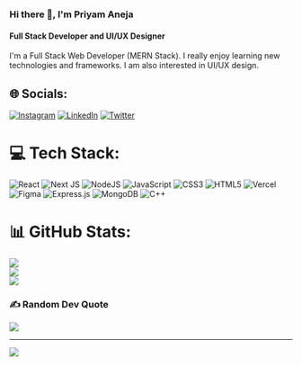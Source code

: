 ### Hi there 👋, I'm Priyam Aneja 
#### Full Stack Developer and UI/UX Designer
I'm a Full Stack Web Developer (MERN Stack). I really enjoy learning new technologies and frameworks. I am also interested in UI/UX design.

## 🌐 Socials:
[![Instagram](https://img.shields.io/badge/Instagram-%23E4405F.svg?logo=Instagram&logoColor=white)](https://instagram.com/_priyam_aneja_) [![LinkedIn](https://img.shields.io/badge/LinkedIn-%230077B5.svg?logo=linkedin&logoColor=white)](https://linkedin.com/in/priyamaneja) [![Twitter](https://img.shields.io/badge/Twitter-%231DA1F2.svg?logo=Twitter&logoColor=white)](https://twitter.com/PriyamAneja) 

# 💻 Tech Stack:
![React](https://img.shields.io/badge/react-%2320232a.svg?style=flat&logo=react&logoColor=%2361DAFB) ![Next JS](https://img.shields.io/badge/Next-black?style=flat&logo=next.js&logoColor=white) ![NodeJS](https://img.shields.io/badge/node.js-6DA55F?style=flat&logo=node.js&logoColor=white) ![JavaScript](https://img.shields.io/badge/javascript-%23323330.svg?style=flat&logo=javascript&logoColor=%23F7DF1E)  ![CSS3](https://img.shields.io/badge/css3-%231572B6.svg?style=flat&logo=css3&logoColor=white) ![HTML5](https://img.shields.io/badge/html5-%23E34F26.svg?style=flat&logo=html5&logoColor=white) ![Vercel](https://img.shields.io/badge/vercel-%23000000.svg?style=flat&logo=vercel&logoColor=white) ![Figma](https://img.shields.io/badge/figma-%23F24E1E.svg?style=flat&logo=figma&logoColor=white)  ![Express.js](https://img.shields.io/badge/express.js-%23404d59.svg?style=flat&logo=express&logoColor=%2361DAFB) ![MongoDB](https://img.shields.io/badge/MongoDB-%234ea94b.svg?style=flat&logo=mongodb&logoColor=white)  ![C++](https://img.shields.io/badge/c++-%2300599C.svg?style=flat&logo=c%2B%2B&logoColor=white) 

# 📊 GitHub Stats:

![](https://github-readme-streak-stats.herokuapp.com/?user=priyamaneja2002&theme=dark&hide_border=false)<br/>
![](https://github-readme-stats.vercel.app/api/top-langs/?username=priyamaneja2002&theme=dark&hide_border=false&include_all_commits=false&count_private=false&layout=compact)<br/>
![](https://github-readme-stats.vercel.app/api?username=priyamaneja2002&theme=dark&hide_border=false&include_all_commits=false&count_private=false)







### ✍️ Random Dev Quote
![](https://quotes-github-readme.vercel.app/api?type=horizontal&theme=radical)

---
[![](https://visitcount.itsvg.in/api?id=priyamaneja2002&icon=2&color=0)](https://visitcount.itsvg.in)

<!-- Proudly created with GPRM ( https://gprm.itsvg.in ) -->
